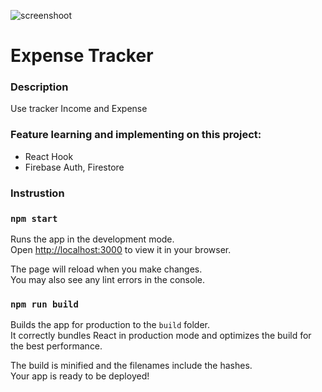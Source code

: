 ![screenshoot](https://user-images.githubusercontent.com/54434089/168407912-9974586b-5b4b-4a3a-9fab-2f45b0e01f50.PNG)

# Expense Tracker

### Description
Use tracker Income and Expense

### Feature learning and implementing on this project:
- React Hook
- Firebase Auth, Firestore

### Instrustion
### `npm start`

Runs the app in the development mode.\
Open [http://localhost:3000](http://localhost:3000) to view it in your browser.

The page will reload when you make changes.\
You may also see any lint errors in the console.

### `npm run build`

Builds the app for production to the `build` folder.\
It correctly bundles React in production mode and optimizes the build for the best performance.

The build is minified and the filenames include the hashes.\
Your app is ready to be deployed!
